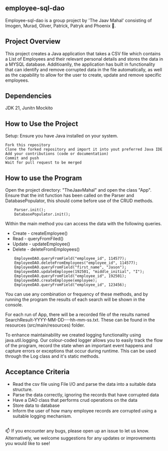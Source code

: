 ## employee-sql-dao
Employee-sql-dao is a group project by 'The Jaav Mahal' consisting of Imogen, Murad, Oliver, Patrick, Patryk and Phoenix 👋.

## Project Overview
This project creates a Java application that takes a CSV file which contains a List of Employees and their relevant personal details
and stores the data in a MYSQL database. Additioanlly, the application has built in functionality that can identify and remove 
corrupted data in the file automatically, as well as the capability to allow for the user to create, update and remove specific employees.

## Dependencies

JDK 21, Junitn Mockito


## How to Use the Project 

Setup: Ensure you have Java installed on your system. 

    Fork this repository
    Clone the forked repository and import it into yout preferred Java IDE
    Add your contributions (code or documentation)
    Commit and push
    Wait for pull request to be merged

## How to use the Program 

Open the project directory: "TheJaavMahal" and open the class "App". Ensure that the init function has been called on the Parser and DatabasePopulator, this should come before use of the CRUD methods.

```
    Parser.init();
    DatabasePopulator.init();
```

Within the main method you can access the data with the following queries.
- Create - createEmployee()
- Read - queryFromFiled()
- Update - updateEmployee()
- Delete - deleteFromEmployees()

```
    EmployeeDAO.queryFromField("employee_id", 114577);
    EmployeeDAO.deleteFromEmployees("employee_id", 114577);
    EmployeeDAO.queryFromField("first_name", "Jason");
    EmployeeDAO.updateEmployee(192501, "middle_initial", "I");
    EmployeeDAO.queryFromField("employee_id", 192501);
    EmployeeDAO.createEmployee(employee);
    EmployeeDAO.queryFromField("employee_id", 123456);
```
You can use any combination or frequency of these methods, and by running the program the results of each search will be shown in the console.

For each run of App, there will be a recorded file of the results named SearchResult-YYYY-MM-DD---hh-mm-ss.txt. These can be found in the resources (src/main/resources) folder.

To enhance maintainability we created logging functionality using java.util.logging. Our colour-coded logger allows you to easily track the flow of the program, record the state when an important event happens and capture errors or exceptions that occur during runtime. This can be used through the Log class and it's static methods.

##  

## Acceptance Criteria
- Read the csv file using File I/O and parse the data into a suitable data structure.
- Parse the data correctly, ignoring the records that have corrupted data
- Have a DAO class that performs crud operations on the data
- Store data to database
- Inform the user of how many employee records are corrupted using a suitable logging mechanism.

##  

📫 If you encounter any bugs, please open up an issue to let us know.
Alternatively, we welcome suggestions for any updates or improvements you would like to see! 
